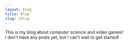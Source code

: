 ```yaml
---
layout: blog
title: Blog
slug: /blog
---
```

This is my blog about computer science and video games!<br>
I don't have any posts yet, but I can't wait to get started!
<br />